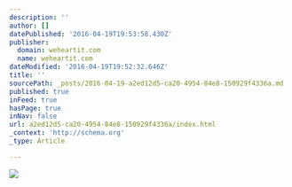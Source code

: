 ```yaml
---
description: ''
author: []
datePublished: '2016-04-19T19:53:58.430Z'
publisher:
  domain: weheartit.com
  name: weheartit.com
dateModified: '2016-04-19T19:52:32.646Z'
title: ''
sourcePath: _posts/2016-04-19-a2ed12d5-ca20-4954-84e8-150929f4336a.md
published: true
inFeed: true
hasPage: true
inNav: false
url: a2ed12d5-ca20-4954-84e8-150929f4336a/index.html
_context: 'http://schema.org'
_type: Article

---
```

![](http://data.whicdn.com/images/55426535/large.jpg)